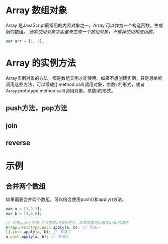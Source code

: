# Array 数组对象
Array 是JavaScript最常用的内置对象之一。Array 可以作为一个构造函数，生成新的数组。
*通常使用对象字面量来生成一个数组对象，不推荐使用构造函数。*
```javascript
var arr = [1, 2];
```
# Array 的实例方法
Array实例对象的方法，都是数组实例才能使用。如果不想创建实例，只是想单纯调用这些方法，可以写成[].method.call(调用对象，参数) 的形式，或者Array.prototype.method.call(调用对象，参数)的形式。
## push方法，pop方法
## join
## reverse
# 示例
## 合并两个数组
如果需要合并两个数组，可以结合使用push()和apply()方法。
```javascript
var a = [1,2,3];
var b = [4,5,6];

// 利用apply方法 合并方式a在前b在后，如果需要可以改变a与b的顺序
Array.prototype.push.apply(a, b); // 写法一
[].push.apply(a, b); // 写法二
a.push.apply(a, b); // 写法三
```
